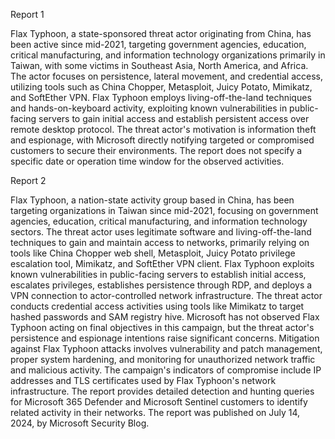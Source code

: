 
Report 1

Flax Typhoon, a state-sponsored threat actor originating from China, has been active since mid-2021, targeting government agencies, education, critical manufacturing, and information technology organizations primarily in Taiwan, with some victims in Southeast Asia, North America, and Africa. The actor focuses on persistence, lateral movement, and credential access, utilizing tools such as China Chopper, Metasploit, Juicy Potato, Mimikatz, and SoftEther VPN. Flax Typhoon employs living-off-the-land techniques and hands-on-keyboard activity, exploiting known vulnerabilities in public-facing servers to gain initial access and establish persistent access over remote desktop protocol. The threat actor's motivation is information theft and espionage, with Microsoft directly notifying targeted or compromised customers to secure their environments. The report does not specify a specific date or operation time window for the observed activities.





Report 2

Flax Typhoon, a nation-state activity group based in China, has been targeting organizations in Taiwan since mid-2021, focusing on government agencies, education, critical manufacturing, and information technology sectors. The threat actor uses legitimate software and living-off-the-land techniques to gain and maintain access to networks, primarily relying on tools like China Chopper web shell, Metasploit, Juicy Potato privilege escalation tool, Mimikatz, and SoftEther VPN client. Flax Typhoon exploits known vulnerabilities in public-facing servers to establish initial access, escalates privileges, establishes persistence through RDP, and deploys a VPN connection to actor-controlled network infrastructure. The threat actor conducts credential access activities using tools like Mimikatz to target hashed passwords and SAM registry hive. Microsoft has not observed Flax Typhoon acting on final objectives in this campaign, but the threat actor's persistence and espionage intentions raise significant concerns. Mitigation against Flax Typhoon attacks involves vulnerability and patch management, proper system hardening, and monitoring for unauthorized network traffic and malicious activity. The campaign's indicators of compromise include IP addresses and TLS certificates used by Flax Typhoon's network infrastructure. The report provides detailed detection and hunting queries for Microsoft 365 Defender and Microsoft Sentinel customers to identify related activity in their networks. The report was published on July 14, 2024, by Microsoft Security Blog.


